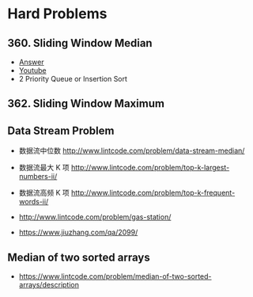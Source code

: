 # Hard Problems
## 360. Sliding Window Median
* [Answer](https://www.lintcode.com/problem/sliding-window-median/description)
* [Youtube](https://www.youtube.com/watch?v=kDS6ScZwNnI)
* 2 Priority Queue or Insertion Sort

## 362. Sliding Window Maximum

## Data Stream Problem
* 数据流中位数 http://www.lintcode.com/problem/data-stream-median/
* 数据流最大 K 项 http://www.lintcode.com/problem/top-k-largest-numbers-ii/
* 数据流高频 K 项 http://www.lintcode.com/problem/top-k-frequent-words-ii/

* http://www.lintcode.com/problem/gas-station/
* https://www.jiuzhang.com/qa/2099/

## Median of two sorted arrays
* https://www.lintcode.com/problem/median-of-two-sorted-arrays/description